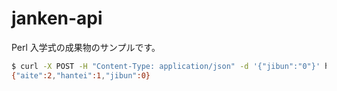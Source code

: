 # janken-api

Perl 入学式の成果物のサンプルです。

```sh
$ curl -X POST -H "Content-Type: application/json" -d '{"jibun":"0"}' http://localhost/
{"aite":2,"hantei":1,"jibun":0}
```
